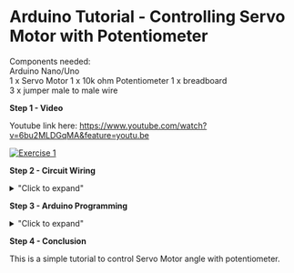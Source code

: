 # Arduino Tutorial - Controlling Servo Motor with Potentiometer

Components needed: </br>
Arduino Nano/Uno </br>
1 x Servo Motor
1 x 10k ohm Potentiometer
1 x breadboard </br>
3 x jumper male to male wire </br>

**Step 1 - Video**

Youtube link here: https://www.youtube.com/watch?v=6bu2MLDGqMA&feature=youtu.be

[![Exercise 1](https://img.youtube.com/vi/6bu2MLDGqMA/0.jpg)](https://www.youtube.com/watch?v=6bu2MLDGqMA&feature=youtu.be)

**Step 2 - Circuit Wiring**

<details>
<summary>"Click to expand"</summary>

<p align = "centre">
  
<img src="https://github.com/hamdibadrul/Embeded-Design/blob/main/Week%2010/Circuit%20Fritzing.PNG" width = "400" height = "500" /> 
Simply complete the circuit connection according to the picture above. </br>
</details>

**Step 3 - Arduino Programming**

<details>
<summary>"Click to expand"</summary>
You can look at the code here --> <a href="https://github.com/hamdibadrul/Embeded-Design/blob/main/Week%2010/Servo_Motor.ino"> Arduino Code </a>

![Code](https://user-images.githubusercontent.com/73819661/104458596-8f4d9f00-55e6-11eb-8fe0-6d0710734083.PNG)

Dont forget to include Servo library at the top of the code. 

 
</details>


**Step 4 - Conclusion**

This is a simple tutorial to control Servo Motor angle with potentiometer.
